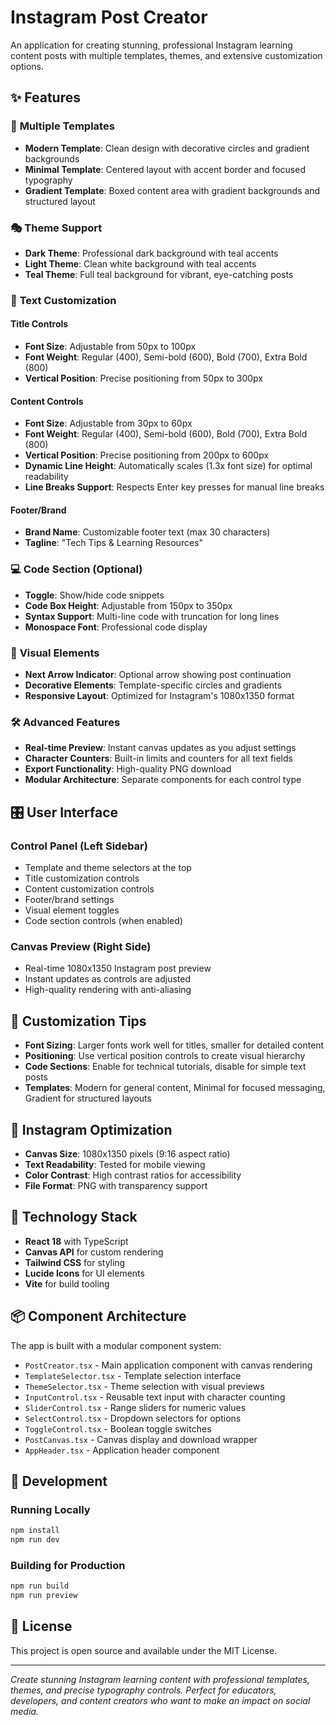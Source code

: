 # Instagram Post Creator

An application for creating stunning, professional Instagram learning content posts with multiple templates, themes, and extensive customization options.

## ✨ Features

### 🎨 **Multiple Templates**

- **Modern Template**: Clean design with decorative circles and gradient backgrounds
- **Minimal Template**: Centered layout with accent border and focused typography
- **Gradient Template**: Boxed content area with gradient backgrounds and structured layout

### 🎭 **Theme Support**

- **Dark Theme**: Professional dark background with teal accents
- **Light Theme**: Clean white background with teal accents
- **Teal Theme**: Full teal background for vibrant, eye-catching posts

### 📝 **Text Customization**

#### Title Controls

- **Font Size**: Adjustable from 50px to 100px
- **Font Weight**: Regular (400), Semi-bold (600), Bold (700), Extra Bold (800)
- **Vertical Position**: Precise positioning from 50px to 300px

#### Content Controls

- **Font Size**: Adjustable from 30px to 60px
- **Font Weight**: Regular (400), Semi-bold (600), Bold (700), Extra Bold (800)
- **Vertical Position**: Precise positioning from 200px to 600px
- **Dynamic Line Height**: Automatically scales (1.3x font size) for optimal readability
- **Line Breaks Support**: Respects Enter key presses for manual line breaks

#### Footer/Brand

- **Brand Name**: Customizable footer text (max 30 characters)
- **Tagline**: "Tech Tips & Learning Resources"

### 💻 **Code Section** (Optional)

- **Toggle**: Show/hide code snippets
- **Code Box Height**: Adjustable from 150px to 350px
- **Syntax Support**: Multi-line code with truncation for long lines
- **Monospace Font**: Professional code display

### 🎯 **Visual Elements**

- **Next Arrow Indicator**: Optional arrow showing post continuation
- **Decorative Elements**: Template-specific circles and gradients
- **Responsive Layout**: Optimized for Instagram's 1080x1350 format

### 🛠 **Advanced Features**

- **Real-time Preview**: Instant canvas updates as you adjust settings
- **Character Counters**: Built-in limits and counters for all text fields
- **Export Functionality**: High-quality PNG download
- **Modular Architecture**: Separate components for each control type

## 🎛 **User Interface**

### **Control Panel** (Left Sidebar)

- Template and theme selectors at the top
- Title customization controls
- Content customization controls
- Footer/brand settings
- Visual element toggles
- Code section controls (when enabled)

### **Canvas Preview** (Right Side)

- Real-time 1080x1350 Instagram post preview
- Instant updates as controls are adjusted
- High-quality rendering with anti-aliasing

## 🔧 **Customization Tips**

- **Font Sizing**: Larger fonts work well for titles, smaller for detailed content
- **Positioning**: Use vertical position controls to create visual hierarchy
- **Code Sections**: Enable for technical tutorials, disable for simple text posts
- **Templates**: Modern for general content, Minimal for focused messaging, Gradient for structured layouts

## 📱 **Instagram Optimization**

- **Canvas Size**: 1080x1350 pixels (9:16 aspect ratio)
- **Text Readability**: Tested for mobile viewing
- **Color Contrast**: High contrast ratios for accessibility
- **File Format**: PNG with transparency support

## 🚀 **Technology Stack**

- **React 18** with TypeScript
- **Canvas API** for custom rendering
- **Tailwind CSS** for styling
- **Lucide Icons** for UI elements
- **Vite** for build tooling

## 📦 **Component Architecture**

The app is built with a modular component system:

- `PostCreator.tsx` - Main application component with canvas rendering
- `TemplateSelector.tsx` - Template selection interface
- `ThemeSelector.tsx` - Theme selection with visual previews
- `InputControl.tsx` - Reusable text input with character counting
- `SliderControl.tsx` - Range sliders for numeric values
- `SelectControl.tsx` - Dropdown selectors for options
- `ToggleControl.tsx` - Boolean toggle switches
- `PostCanvas.tsx` - Canvas display and download wrapper
- `AppHeader.tsx` - Application header component

## 🚧 **Development**

### **Running Locally**

```bash
npm install
npm run dev
```

### **Building for Production**

```bash
npm run build
npm run preview
```

## 📄 **License**

This project is open source and available under the MIT License.

---

_Create stunning Instagram learning content with professional templates, themes, and precise typography controls. Perfect for educators, developers, and content creators who want to make an impact on social media._
